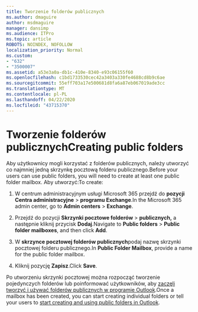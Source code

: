 ```yaml
---
title: Tworzenie folderów publicznych
ms.author: dmaguire
author: msdmaguire
manager: dansimp
ms.audience: ITPro
ms.topic: article
ROBOTS: NOINDEX, NOFOLLOW
localization_priority: Normal
ms.custom:
- "632"
- "3500007"
ms.assetid: a53e3a0a-db1c-410e-8340-e93c06155f60
ms.openlocfilehash: c1bd1733530cec42a3403a330fe4688cd8b9c6ae
ms.sourcegitcommit: 55eff703a17e500681d8fa6a87eb067019ade3cc
ms.translationtype: MT
ms.contentlocale: pl-PL
ms.lasthandoff: 04/22/2020
ms.locfileid: "43715370"
---
```

# <a name="creating-public-folders"></a><span data-ttu-id="362cd-102">Tworzenie folderów publicznych</span><span class="sxs-lookup"><span data-stu-id="362cd-102">Creating public folders</span></span>

<span data-ttu-id="362cd-103">Aby użytkownicy mogli korzystać z folderów publicznych, należy utworzyć co najmniej jedną skrzynkę pocztową folderu publicznego.</span><span class="sxs-lookup"><span data-stu-id="362cd-103">Before your users can use public folders, you will need to create at least one public folder mailbox.</span></span> <span data-ttu-id="362cd-104">Aby utworzyć:</span><span class="sxs-lookup"><span data-stu-id="362cd-104">To create:</span></span>
  
1. <span data-ttu-id="362cd-105">W centrum administracyjnym usługi Microsoft 365 przejdź do **pozycji Centra administracyjne** \> **programu Exchange**.</span><span class="sxs-lookup"><span data-stu-id="362cd-105">In the Microsoft 365 admin center, go to **Admin centers** \> **Exchange**.</span></span>

2. <span data-ttu-id="362cd-106">Przejdź do pozycji **Skrzynki pocztowe folderów** \> **publicznych,** a następnie kliknij przycisk **Dodaj**.</span><span class="sxs-lookup"><span data-stu-id="362cd-106">Navigate to **Public folders** \> **Public folder mailboxes**, and then click **Add**.</span></span>

3. <span data-ttu-id="362cd-107">W **skrzynce pocztowej folderów publicznych**podaj nazwę skrzynki pocztowej folderu publicznego.</span><span class="sxs-lookup"><span data-stu-id="362cd-107">In **Public Folder Mailbox**, provide a name for the public folder mailbox.</span></span>

4. <span data-ttu-id="362cd-108">Kliknij pozycję **Zapisz**.</span><span class="sxs-lookup"><span data-stu-id="362cd-108">Click **Save**.</span></span>

<span data-ttu-id="362cd-109">Po utworzeniu skrzynki pocztowej można rozpocząć tworzenie pojedynczych folderów lub poinformować użytkowników, aby [zaczęli tworzyć i używać folderów publicznych w programie Outlook](https://support.office.com/article/Create-and-share-a-public-folder-in-Outlook-a2835011-d524-4a5c-a207-05c159bb2a97).</span><span class="sxs-lookup"><span data-stu-id="362cd-109">Once a mailbox has been created, you can start creating individual folders or tell your users to [start creating and using public folders in Outlook](https://support.office.com/article/Create-and-share-a-public-folder-in-Outlook-a2835011-d524-4a5c-a207-05c159bb2a97).</span></span>
  